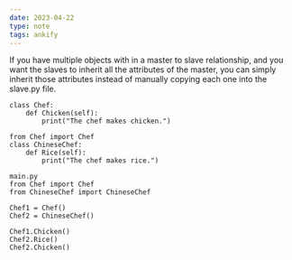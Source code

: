 ```yaml
---
date: 2023-04-22
type: note
tags: ankify
---
```


If you have multiple objects with in a master to slave relationship, and you want the slaves to inherit all the attributes of the master, you can simply inherit those attributes instead of manually copying each one into the slave.py file.

```
class Chef:
	def Chicken(self):
		print("The chef makes chicken.")
```

```
from Chef import Chef
class ChineseChef:
	def Rice(self):
		print("The chef makes rice.")
```

```
main.py
from Chef import Chef
from ChineseChef import ChineseChef

Chef1 = Chef()
Chef2 = ChineseChef()

Chef1.Chicken()
Chef2.Rice()
Chef2.Chicken()
```

